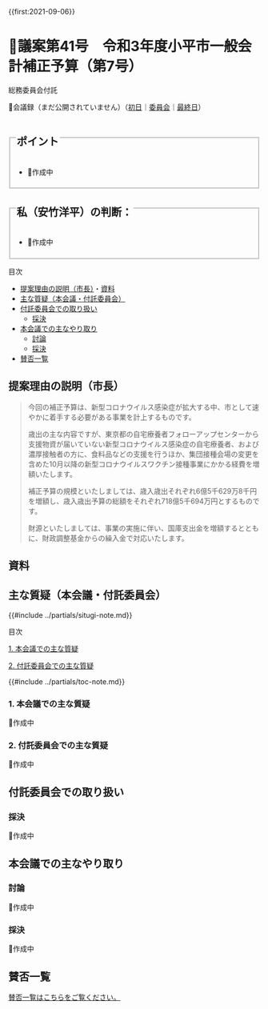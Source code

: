 {{first:2021-09-06}}

# 🚧議案第41号　令和3年度小平市一般会計補正予算（第7号）

<i class="fa fa-gavel" aria-hidden="true"></i> 総務委員会付託

<p id="read-kaigiroku">📄会議録（まだ公開されていません）（<a href="https://ssp.kaigiroku.net/tenant/kodaira/SpTop.html">初日</a>｜<a href="https://ssp.kaigiroku.net/tenant/kodaira/SpTop.html">委員会</a>｜<a href="https://ssp.kaigiroku.net/tenant/kodaira/SpTop.html">最終日</a>）</p>

<fieldset class="pnt">
  <legend><h2>ポイント</h2></legend>

- 🚧作成中

</fieldset>

<fieldset class="sanpi">
  <legend><h2><!--⭕️❌--> 私（安竹洋平）の判断：<!--賛成--></h2></legend>

- 🚧作成中

</fieldset>

<div class="toc">

目次

- [提案理由の説明（市長）](#提案理由の説明市長)・[資料](#資料)
- [主な質疑（本会議・付託委員会）](#主な質疑本会議付託委員会)
- [付託委員会での取り扱い](#付託委員会での取り扱い)
  - [採決](#採決)
- [本会議での主なやり取り](#本会議での主なやり取り)
  - [討論](#討論)
  - [採決](#採決-1)
- [賛否一覧](#賛否一覧)

</div>

## 提案理由の説明（市長）
> 今回の補正予算は、新型コロナウイルス感染症が拡大する中、市として速やかに着手する必要がある事業を計上するものです。
>
> 歳出の主な内容ですが、東京都の自宅療養者フォローアップセンターから支援物資が届いていない新型コロナウイルス感染症の自宅療養者、および濃厚接触者の方に、食料品などの支援を行うほか、集団接種会場の変更を含めた10月以降の新型コロナウイルスワクチン接種事業にかかる経費を増額いたします。
>
> 補正予算の規模といたしましては、歳入歳出それぞれ6億5千629万8千円を増額し、歳入歳出予算の総額をそれぞれ718億5千694万円とするものです。
>
> 財源といたしましては、事業の実施に伴い、国庫支出金を増額するとともに、財政調整基金からの繰入金で対応いたします。

## 資料

<div class="situgi">

## 主な質疑（本会議・付託委員会）
{{#include ../partials/situgi-note.md}}


<div class="toc">

目次

[1. 本会議での主な質疑](#1-本会議での主な質疑)


[2. 付託委員会での主な質疑](#2-付託委員会での主な質疑)


{{#include ../partials/toc-note.md}}

</div>

### 1. 本会議での主な質疑
🚧作成中

### 2. 付託委員会での主な質疑
🚧作成中

<!--
この議案は総務委員会に付託されました。主な質疑を記します。

一人会派の会からは、橋本久雄議員が総務委員として参加しました。私の質問も託しています。
-->

</div>

## 付託委員会での取り扱い
### 採決
🚧作成中

<!--全委員が賛成⭕️❌-->

## 本会議での主なやり取り
### 討論
🚧作成中

### 採決
🚧作成中

<!--全議員が賛成⭕️❌-->

## 賛否一覧
[賛否一覧はこちらをご覧ください。](./index.md#賛否)
